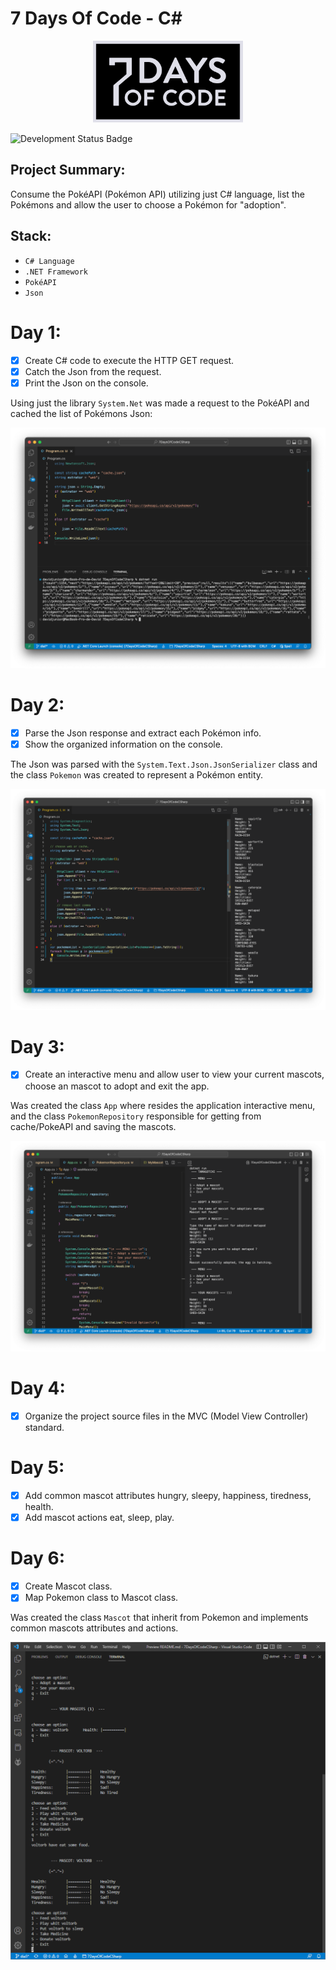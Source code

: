 # 7 Days Of Code - C#

<p align='center'><img src='assets/logo.svg' width=240 alt='logo'/></p>

![Development Status Badge](https://img.shields.io/badge/Status-Under%20Development-orange)

## Project Summary:
Consume the PokéAPI (Pokémon API) utilizing just C# language, list the Pokémons and allow the user to choose a Pokémon for "adoption".


## Stack:
- `C# Language`
- `.NET Framework`
- `PokéAPI`
- `Json`

# Day 1:
- [X] Create C# code to execute the HTTP GET request.
- [X] Catch the Json from the request.
- [X] Print the Json on the console.

Using just the library `System.Net` was made a request to the PokéAPI and cached the list of Pokémons Json:

<p align='center'><img src='assets/print-dia1.png'/></p>

# Day 2:
- [X] Parse the Json response and extract each Pokémon info.
- [X] Show the organized information on the console.

The Json was parsed with the `System.Text.Json.JsonSerializer` class and the class `Pokemon` was created to represent a Pokémon entity.

<p align='center'><img src='assets/print-dia2.png'/></p>

# Day 3:
- [X] Create an interactive menu and allow user to view your current mascots, choose an mascot to adopt and exit the app.

Was created the class `App` where resides the application interactive menu, and the class `PokemonRepository` responsible for getting from cache/PokeAPI and saving the mascots.

<p align='center'><img src='assets/print-dia3.png'/></p>

# Day 4:
- [X] Organize the project source files in the MVC (Model View Controller) standard.

# Day 5:
- [X] Add common mascot attributes hungry, sleepy, happiness, tiredness, health.
- [X] Add mascot actions eat, sleep, play.

# Day 6:
- [X] Create Mascot class.
- [X] Map Pokemon class to Mascot class.

Was created the class `Mascot` that inherit from Pokemon and implements common mascots attributes and actions.

<p align='center'><img src='assets/print-dia6.png'/></p>